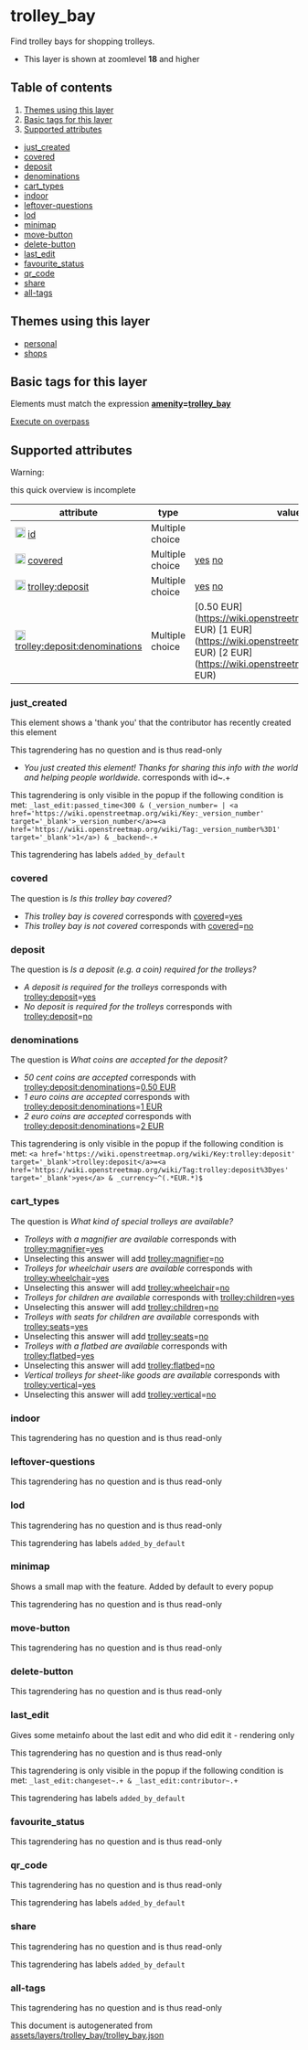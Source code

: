 [//]: # (WARNING: this file is automatically generated. Please find the sources at the bottom and edit those sources)



 trolley_bay 
=============





Find trolley bays for shopping trolleys.






  - This layer is shown at zoomlevel **18** and higher



## Table of contents

1. [ Themes using this layer ](#-themes-using-this-layer-)
2. [ Basic tags for this layer ](#-basic-tags-for-this-layer-)
3. [ Supported attributes ](#-supported-attributes-)
  - [just_created](#just_created)
  - [covered](#covered)
  - [deposit](#deposit)
  - [denominations](#denominations)
  - [cart_types](#cart_types)
  - [indoor](#indoor)
  - [leftover-questions](#leftover-questions)
  - [lod](#lod)
  - [minimap](#minimap)
  - [move-button](#move-button)
  - [delete-button](#delete-button)
  - [last_edit](#last_edit)
  - [favourite_status](#favourite_status)
  - [qr_code](#qr_code)
  - [share](#share)
  - [all-tags](#all-tags)

 Themes using this layer 
-------------------------





  - [personal](https://mapcomplete.org/personal)
  - [shops](https://mapcomplete.org/shops)




 Basic tags for this layer 
---------------------------



Elements must match the expression **<a href='https://wiki.openstreetmap.org/wiki/Key:amenity' target='_blank'>amenity</a>=<a href='https://wiki.openstreetmap.org/wiki/Tag:amenity%3Dtrolley_bay' target='_blank'>trolley_bay</a>**

[Execute on overpass](http://overpass-turbo.eu/?Q=%5Bout%3Ajson%5D%5Btimeout%3A90%5D%3B%28%20%20%20%20nwr%5B%22amenity%22%3D%22trolley_bay%22%5D%28%7B%7Bbbox%7D%7D%29%3B%0A%29%3Bout%20body%3B%3E%3Bout%20skel%20qt%3B)



 Supported attributes 
----------------------



Warning: 

this quick overview is incomplete



attribute | type | values which are supported by this layer
----------- | ------ | ------------------------------------------
[<img src='https://mapcomplete.org/assets/svg/statistics.svg' height='18px'>](https://taginfo.openstreetmap.org/keys/id#values) [id](https://wiki.openstreetmap.org/wiki/Key:id) | Multiple choice | 
[<img src='https://mapcomplete.org/assets/svg/statistics.svg' height='18px'>](https://taginfo.openstreetmap.org/keys/covered#values) [covered](https://wiki.openstreetmap.org/wiki/Key:covered) | Multiple choice | [yes](https://wiki.openstreetmap.org/wiki/Tag:covered%3Dyes) [no](https://wiki.openstreetmap.org/wiki/Tag:covered%3Dno)
[<img src='https://mapcomplete.org/assets/svg/statistics.svg' height='18px'>](https://taginfo.openstreetmap.org/keys/trolley:deposit#values) [trolley:deposit](https://wiki.openstreetmap.org/wiki/Key:trolley:deposit) | Multiple choice | [yes](https://wiki.openstreetmap.org/wiki/Tag:trolley:deposit%3Dyes) [no](https://wiki.openstreetmap.org/wiki/Tag:trolley:deposit%3Dno)
[<img src='https://mapcomplete.org/assets/svg/statistics.svg' height='18px'>](https://taginfo.openstreetmap.org/keys/trolley:deposit:denominations#values) [trolley:deposit:denominations](https://wiki.openstreetmap.org/wiki/Key:trolley:deposit:denominations) | Multiple choice | [0.50 EUR](https://wiki.openstreetmap.org/wiki/Tag:trolley:deposit:denominations%3D0.50 EUR) [1 EUR](https://wiki.openstreetmap.org/wiki/Tag:trolley:deposit:denominations%3D1 EUR) [2 EUR](https://wiki.openstreetmap.org/wiki/Tag:trolley:deposit:denominations%3D2 EUR)




### just_created 



This element shows a 'thank you' that the contributor has recently created this element

This tagrendering has no question and is thus read-only





  - *You just created this element! Thanks for sharing this info with the world and helping people worldwide.*  corresponds with  id~.+


This tagrendering is only visible in the popup if the following condition is met: `_last_edit:passed_time<300 & (_version_number= | <a href='https://wiki.openstreetmap.org/wiki/Key:_version_number' target='_blank'>_version_number</a>=<a href='https://wiki.openstreetmap.org/wiki/Tag:_version_number%3D1' target='_blank'>1</a>) & _backend~.+`

This tagrendering has labels  `added_by_default`



### covered 



The question is  *Is this trolley bay covered?*





  - *This trolley bay is covered*  corresponds with  <a href='https://wiki.openstreetmap.org/wiki/Key:covered' target='_blank'>covered</a>=<a href='https://wiki.openstreetmap.org/wiki/Tag:covered%3Dyes' target='_blank'>yes</a>
  - *This trolley bay is not covered*  corresponds with  <a href='https://wiki.openstreetmap.org/wiki/Key:covered' target='_blank'>covered</a>=<a href='https://wiki.openstreetmap.org/wiki/Tag:covered%3Dno' target='_blank'>no</a>




### deposit 



The question is  *Is a deposit (e.g. a coin) required for the trolleys?*





  - *A deposit is required for the trolleys*  corresponds with  <a href='https://wiki.openstreetmap.org/wiki/Key:trolley:deposit' target='_blank'>trolley:deposit</a>=<a href='https://wiki.openstreetmap.org/wiki/Tag:trolley:deposit%3Dyes' target='_blank'>yes</a>
  - *No deposit is required for the trolleys*  corresponds with  <a href='https://wiki.openstreetmap.org/wiki/Key:trolley:deposit' target='_blank'>trolley:deposit</a>=<a href='https://wiki.openstreetmap.org/wiki/Tag:trolley:deposit%3Dno' target='_blank'>no</a>




### denominations 



The question is  *What coins are accepted for the deposit?*





  - *50 cent coins are accepted*  corresponds with  <a href='https://wiki.openstreetmap.org/wiki/Key:trolley:deposit:denominations' target='_blank'>trolley:deposit:denominations</a>=<a href='https://wiki.openstreetmap.org/wiki/Tag:trolley:deposit:denominations%3D0.50 EUR' target='_blank'>0.50 EUR</a>
  - *1 euro coins are accepted*  corresponds with  <a href='https://wiki.openstreetmap.org/wiki/Key:trolley:deposit:denominations' target='_blank'>trolley:deposit:denominations</a>=<a href='https://wiki.openstreetmap.org/wiki/Tag:trolley:deposit:denominations%3D1 EUR' target='_blank'>1 EUR</a>
  - *2 euro coins are accepted*  corresponds with  <a href='https://wiki.openstreetmap.org/wiki/Key:trolley:deposit:denominations' target='_blank'>trolley:deposit:denominations</a>=<a href='https://wiki.openstreetmap.org/wiki/Tag:trolley:deposit:denominations%3D2 EUR' target='_blank'>2 EUR</a>


This tagrendering is only visible in the popup if the following condition is met: `<a href='https://wiki.openstreetmap.org/wiki/Key:trolley:deposit' target='_blank'>trolley:deposit</a>=<a href='https://wiki.openstreetmap.org/wiki/Tag:trolley:deposit%3Dyes' target='_blank'>yes</a> & _currency~^(.*EUR.*)$`



### cart_types 



The question is  *What kind of special trolleys are available?*





  - *Trolleys with a magnifier are available*  corresponds with  <a href='https://wiki.openstreetmap.org/wiki/Key:trolley:magnifier' target='_blank'>trolley:magnifier</a>=<a href='https://wiki.openstreetmap.org/wiki/Tag:trolley:magnifier%3Dyes' target='_blank'>yes</a>
  - Unselecting this answer will add <a href='https://wiki.openstreetmap.org/wiki/Key:trolley:magnifier' target='_blank'>trolley:magnifier</a>=<a href='https://wiki.openstreetmap.org/wiki/Tag:trolley:magnifier%3Dno' target='_blank'>no</a>
  - *Trolleys for wheelchair users are available*  corresponds with  <a href='https://wiki.openstreetmap.org/wiki/Key:trolley:wheelchair' target='_blank'>trolley:wheelchair</a>=<a href='https://wiki.openstreetmap.org/wiki/Tag:trolley:wheelchair%3Dyes' target='_blank'>yes</a>
  - Unselecting this answer will add <a href='https://wiki.openstreetmap.org/wiki/Key:trolley:wheelchair' target='_blank'>trolley:wheelchair</a>=<a href='https://wiki.openstreetmap.org/wiki/Tag:trolley:wheelchair%3Dno' target='_blank'>no</a>
  - *Trolleys for children are available*  corresponds with  <a href='https://wiki.openstreetmap.org/wiki/Key:trolley:children' target='_blank'>trolley:children</a>=<a href='https://wiki.openstreetmap.org/wiki/Tag:trolley:children%3Dyes' target='_blank'>yes</a>
  - Unselecting this answer will add <a href='https://wiki.openstreetmap.org/wiki/Key:trolley:children' target='_blank'>trolley:children</a>=<a href='https://wiki.openstreetmap.org/wiki/Tag:trolley:children%3Dno' target='_blank'>no</a>
  - *Trolleys with seats for children are available*  corresponds with  <a href='https://wiki.openstreetmap.org/wiki/Key:trolley:seats' target='_blank'>trolley:seats</a>=<a href='https://wiki.openstreetmap.org/wiki/Tag:trolley:seats%3Dyes' target='_blank'>yes</a>
  - Unselecting this answer will add <a href='https://wiki.openstreetmap.org/wiki/Key:trolley:seats' target='_blank'>trolley:seats</a>=<a href='https://wiki.openstreetmap.org/wiki/Tag:trolley:seats%3Dno' target='_blank'>no</a>
  - *Trolleys with a flatbed are available*  corresponds with  <a href='https://wiki.openstreetmap.org/wiki/Key:trolley:flatbed' target='_blank'>trolley:flatbed</a>=<a href='https://wiki.openstreetmap.org/wiki/Tag:trolley:flatbed%3Dyes' target='_blank'>yes</a>
  - Unselecting this answer will add <a href='https://wiki.openstreetmap.org/wiki/Key:trolley:flatbed' target='_blank'>trolley:flatbed</a>=<a href='https://wiki.openstreetmap.org/wiki/Tag:trolley:flatbed%3Dno' target='_blank'>no</a>
  - *Vertical trolleys for sheet-like goods are available*  corresponds with  <a href='https://wiki.openstreetmap.org/wiki/Key:trolley:vertical' target='_blank'>trolley:vertical</a>=<a href='https://wiki.openstreetmap.org/wiki/Tag:trolley:vertical%3Dyes' target='_blank'>yes</a>
  - Unselecting this answer will add <a href='https://wiki.openstreetmap.org/wiki/Key:trolley:vertical' target='_blank'>trolley:vertical</a>=<a href='https://wiki.openstreetmap.org/wiki/Tag:trolley:vertical%3Dno' target='_blank'>no</a>




### indoor 



This tagrendering has no question and is thus read-only





### leftover-questions 



This tagrendering has no question and is thus read-only





### lod 



This tagrendering has no question and is thus read-only



This tagrendering has labels  `added_by_default`



### minimap 



Shows a small map with the feature. Added by default to every popup

This tagrendering has no question and is thus read-only





### move-button 



This tagrendering has no question and is thus read-only





### delete-button 



This tagrendering has no question and is thus read-only





### last_edit 



Gives some metainfo about the last edit and who did edit it - rendering only

This tagrendering has no question and is thus read-only



This tagrendering is only visible in the popup if the following condition is met: `_last_edit:changeset~.+ & _last_edit:contributor~.+`

This tagrendering has labels  `added_by_default`



### favourite_status 



This tagrendering has no question and is thus read-only





### qr_code 



This tagrendering has no question and is thus read-only



This tagrendering has labels  `added_by_default`



### share 



This tagrendering has no question and is thus read-only



This tagrendering has labels  `added_by_default`



### all-tags 



This tagrendering has no question and is thus read-only

 

This document is autogenerated from [assets/layers/trolley_bay/trolley_bay.json](https://github.com/pietervdvn/MapComplete/blob/develop/assets/layers/trolley_bay/trolley_bay.json)
